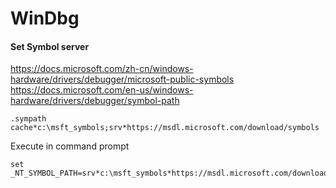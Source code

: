 # WinDbg
#### Set Symbol server
https://docs.microsoft.com/zh-cn/windows-hardware/drivers/debugger/microsoft-public-symbols
https://docs.microsoft.com/en-us/windows-hardware/drivers/debugger/symbol-path
```
.sympath cache*c:\msft_symbols;srv*https://msdl.microsoft.com/download/symbols
```
Execute in command prompt
```
set _NT_SYMBOL_PATH=srv*c:\msft_symbols*https://msdl.microsoft.com/download/symbols
```
